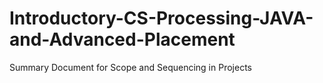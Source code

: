 # Introductory-CS-Processing-JAVA-and-Advanced-Placement
Summary Document for Scope and Sequencing in Projects

